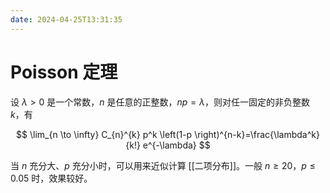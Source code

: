 ```yaml
---
date: 2024-04-25T13:31:35
---
```


# Poisson 定理

设 $\lambda > 0$ 是一个常数，$n$ 是任意的正整数，$np=\lambda$，则对任一固定的非负整数 $k$，有

$$
\lim_{n \to \infty} C_{n}^{k} p^k \left(1-p \right)^{n-k}=\frac{\lambda^k}{k!} e^{-\lambda}
$$

当 $n$ 充分大、$p$ 充分小时，可以用来近似计算 [[二项分布]]。一般 $n \ge 20$，$p \le 0.05$ 时，效果较好。
